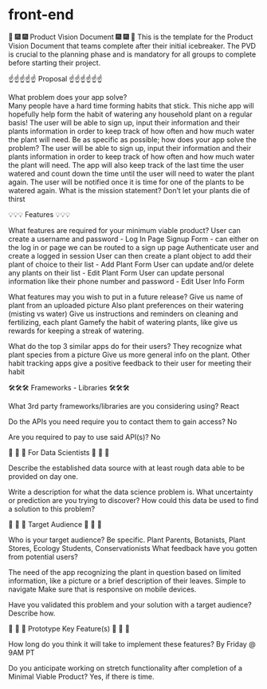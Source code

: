 # front-end
👀 🎆 🎆 Product Vision Document 🎆 🎆 👀
This is the template for the Product Vision Document that teams complete after their initial icebreaker. The PVD is crucial to the planning phase and is mandatory for all groups to complete before starting their project.


☝️☝️☝️☝️☝️ Proposal ☝️☝️☝️☝️☝️☝️

What problem does your app solve?	
Many people have a hard time forming habits that stick. This niche app will hopefully help form the habit of watering any household plant on a regular basis! The user will be able to sign up, input their information and their plants information in order to keep track of how often and how much water the plant will need.
Be as specific as possible; how does your app solve the problem?
The user will be able to sign up, input their information and their plants information in order to keep track of how often and how much water the plant will need. The app will also keep track of the last time the user watered and count down the time until the user will need to water the plant again. The user will be notified once it is time for one of the plants to be watered again.
What is the mission statement?
	Don’t let your plants die of thirst

💡💡💡 Features 💡💡💡

What features are required for your minimum viable product?
User can create a username and password  - Log In Page 
Signup Form - can either on the log in or page we can be routed to a sign up page
Authenticate user and create a logged in session 
User can then create a plant object to add their plant of choice to their list - Add Plant Form
User can update and/or delete any plants on their list - Edit Plant Form
User can update personal information like their phone number and password - Edit User Info Form

What features may you wish to put in a future release?
Give us name of plant from an uploaded picture
Also plant preferences on their watering (misting vs water)
Give us instructions and reminders on cleaning and fertilizing, each plant
Gamefy the habit of watering plants, like give us rewards for keeping a streak of watering.

What do the top 3 similar apps do for their users?
They recognize what plant species from a picture
Give us more general info on the plant. 
Other habit tracking apps give a positive feedback to their user for meeting their habit

🛠🛠🛠 Frameworks - Libraries 🛠🛠🛠

What 3rd party frameworks/libraries are you considering using?
React

Do the APIs you need require you to contact them to gain access?
No

Are you required to pay to use said API(s)?
No

🧮 🧮 🧮 For Data Scientists 🧮 🧮 🧮

Describe the established data source with at least rough data able to be provided on day one.

Write a description for what the data science problem is. What uncertainty or prediction are you trying to discover? How could this data be used to find a solution to this problem?

🎯 🎯 🎯 Target Audience 🎯 🎯 🎯

Who is your target audience? Be specific.
		Plant Parents, Botanists, Plant Stores, Ecology Students, Conservationists
What feedback have you gotten from potential users?
	
The need of the app recognizing the plant in question based on limited information, like a picture or a brief description of their leaves.
Simple to navigate
 Make sure that is responsive on mobile devices. 


Have you validated this problem and your solution with a target audience? Describe how.
		
		


🔑 🔑 🔑 Prototype Key Feature(s) 🔑 🔑 🔑

How long do you think it will take to implement these features?
	By Friday @ 9AM PT

Do you anticipate working on stretch functionality after completion of a Minimal Viable Product?
		Yes, if there is time. 

